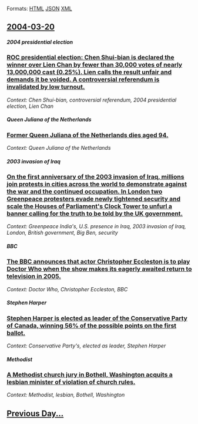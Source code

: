 
Formats: [HTML](2004/03/20/index.html)  [JSON](2004/03/20/index.json)  [XML](2004/03/20/index.xml)  

## [2004-03-20](/news/2004/03/20/index.md)

##### 2004 presidential election
### [ ROC presidential election: Chen Shui-bian is declared the winner over Lien Chan by fewer than 30,000 votes of nearly 13,000,000 cast (0.25%). Lien calls the result unfair and demands it be voided. A controversial referendum is invalidated by low turnout. ](/news/2004/03/20/roc-presidential-election-chen-shui-bian-is-declared-the-winner-over-lien-chan-by-fewer-than-30-000-votes-of-nearly-13-000-000-cast-0-25.md)
_Context: Chen Shui-bian, controversial referendum, 2004 presidential election, Lien Chan_

##### Queen Juliana of the Netherlands
### [ Former Queen Juliana of the Netherlands dies aged 94. ](/news/2004/03/20/former-queen-juliana-of-the-netherlands-dies-aged-94.md)
_Context: Queen Juliana of the Netherlands_

##### 2003 invasion of Iraq
### [ On the first anniversary of the 2003 invasion of Iraq, millions join protests in cities across the world to demonstrate against the war and the continued occupation. In London two Greenpeace protesters evade newly tightened security and scale the Houses of Parliament's Clock Tower to unfurl a banner calling for the truth to be told by the UK government. ](/news/2004/03/20/on-the-first-anniversary-of-the-2003-invasion-of-iraq-millions-join-protests-in-cities-across-the-world-to-demonstrate-against-the-war-and.md)
_Context: Greenpeace India's, U.S. presence in Iraq, 2003 invasion of Iraq, London, British government, Big Ben, security_

##### BBC
### [ The BBC announces that actor Christopher Eccleston is to play Doctor Who when the show makes its eagerly awaited return to television in 2005. ](/news/2004/03/20/the-bbc-announces-that-actor-christopher-eccleston-is-to-play-doctor-who-when-the-show-makes-its-eagerly-awaited-return-to-television-in-20.md)
_Context: Doctor Who, Christopher Eccleston, BBC_

##### Stephen Harper
### [ Stephen Harper is elected as leader of the Conservative Party of Canada, winning 56% of the possible points on the first ballot. ](/news/2004/03/20/stephen-harper-is-elected-as-leader-of-the-conservative-party-of-canada-winning-56-of-the-possible-points-on-the-first-ballot.md)
_Context: Conservative Party's, elected as leader, Stephen Harper_

##### Methodist
### [ A Methodist church jury in Bothell, Washington acquits a lesbian minister of violation of church rules. ](/news/2004/03/20/a-methodist-church-jury-in-bothell-washington-acquits-a-lesbian-minister-of-violation-of-church-rules.md)
_Context: Methodist, lesbian, Bothell, Washington_

## [Previous Day...](/news/2004/03/19/index.md)

